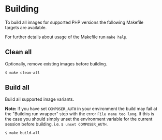 # Building

To build all images for supported PHP versions the following Makefile targets are available.

For further details about usage of the Makefile run `make help`.

## Clean all

Optionally, remove existing images before building.

```
$ make clean-all
```

## Build all

Build all supported image variants.

**Note:** If you have set `COMPOSER_AUTH` in your environment the build may fail at the "Building run wrapper" step with the error `File name too long`. If this is the case you should simply unset the environment variable for the current session before building. i.e. `$ unset COMPOSER_AUTH`.

```
$ make build-all
```
